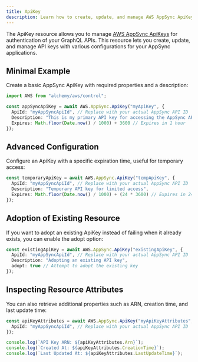 ```yaml
---
title: ApiKey
description: Learn how to create, update, and manage AWS AppSync ApiKeys using Alchemy Cloud Control.
---
```



The ApiKey resource allows you to manage [AWS AppSync ApiKeys](https://docs.aws.amazon.com/appsync/latest/userguide/) for authentication of your GraphQL APIs. This resource lets you create, update, and manage API keys with various configurations for your AppSync applications.

## Minimal Example

Create a basic AppSync ApiKey with required properties and a description:

```ts
import AWS from "alchemy/aws/control";

const appSyncApiKey = await AWS.AppSync.ApiKey("myApiKey", {
  ApiId: "myAppSyncApiId", // Replace with your actual AppSync API ID
  Description: "This is my primary API key for accessing the AppSync API",
  Expires: Math.floor(Date.now() / 1000) + 3600 // Expires in 1 hour
});
```

## Advanced Configuration

Configure an ApiKey with a specific expiration time, useful for temporary access:

```ts
const temporaryApiKey = await AWS.AppSync.ApiKey("tempApiKey", {
  ApiId: "myAppSyncApiId", // Replace with your actual AppSync API ID
  Description: "Temporary API key for limited access",
  Expires: Math.floor(Date.now() / 1000) + (24 * 3600) // Expires in 24 hours
});
```

## Adoption of Existing Resource

If you want to adopt an existing ApiKey instead of failing when it already exists, you can enable the adopt option:

```ts
const existingApiKey = await AWS.AppSync.ApiKey("existingApiKey", {
  ApiId: "myAppSyncApiId", // Replace with your actual AppSync API ID
  Description: "Adopting an existing API key",
  adopt: true // Attempt to adopt the existing key
});
``` 

## Inspecting Resource Attributes

You can also retrieve additional properties such as ARN, creation time, and last update time:

```ts
const apiKeyAttributes = await AWS.AppSync.ApiKey("myApiKeyAttributes", {
  ApiId: "myAppSyncApiId", // Replace with your actual AppSync API ID
});

console.log(`API Key ARN: ${apiKeyAttributes.Arn}`);
console.log(`Created At: ${apiKeyAttributes.CreationTime}`);
console.log(`Last Updated At: ${apiKeyAttributes.LastUpdateTime}`);
```
